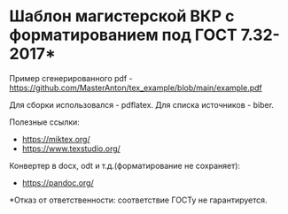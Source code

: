 # Шаблон магистерской ВКР с форматированием под ГОСТ 7.32-2017*

Пример сгенерированного pdf - https://github.com/MasterAnton/tex_example/blob/main/example.pdf

Для сборки использовался - pdflatex.
Для списка источников - biber.

Полезные ссылки:
- https://miktex.org/
- https://www.texstudio.org/

Конвертер в docx, odt и т.д.(форматирование не сохраняет):
- https://pandoc.org/

*Отказ от ответственности: соответствие ГОСТу не гарантируется.